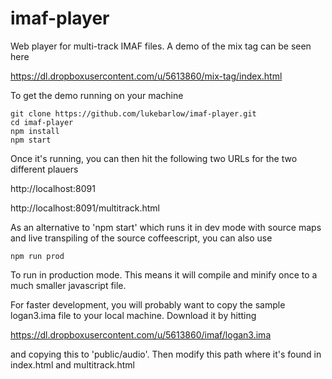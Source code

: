 # imaf-player

Web player for multi-track IMAF files. A demo of the mix tag can be seen
here

https://dl.dropboxusercontent.com/u/5613860/mix-tag/index.html

To get the demo running on your machine

    git clone https://github.com/lukebarlow/imaf-player.git
    cd imaf-player
    npm install
    npm start

Once it's running, you can then hit the following two URLs for the two different
plauers

http://localhost:8091

http://localhost:8091/multitrack.html

As an alternative to 'npm start' which runs it in dev mode with source maps and
live transpiling of the source coffeescript, you can also use

    npm run prod

To run in production mode. This means it will compile and minify once to a much
smaller javascript file.

For faster development, you will probably want to copy the sample logan3.ima
file to your local machine. Download it by hitting

https://dl.dropboxusercontent.com/u/5613860/imaf/logan3.ima

and copying this to 'public/audio'. Then modify this path where it's found
in index.html and multitrack.html
